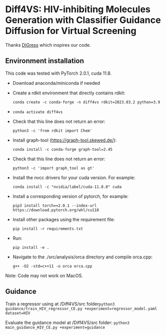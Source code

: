 # Diff4VS: HIV-inhibiting Molecules Generation with Classifier Guidance Diffusion for Virtual Screening

Thanks [DiGress](https://github.com/cvignac/DiGress) which inspires our code.

## Environment installation

This code was tested with PyTorch 2.0.1, cuda 11.8.

- Download anaconda/miniconda if needed
- Create a rdkit environment that directly contains rdkit:

  ``conda create -c conda-forge -n diff4vs rdkit=2023.03.2 python=3.9``
- `conda activate diff4vs`
- Check that this line does not return an error:

  ``python3 -c 'from rdkit import Chem'``
- Install graph-tool (https://graph-tool.skewed.de/):

  ``conda install -c conda-forge graph-tool=2.45``
- Check that this line does not return an error:

  ``python3 -c 'import graph_tool as gt' ``
- Install the nvcc drivers for your cuda version. For example:

  ``conda install -c "nvidia/label/cuda-11.8.0" cuda``
- Install a corresponding version of pytorch, for example:

  ``pip3 install torch==2.0.1 --index-url https://download.pytorch.org/whl/cu118``
- Install other packages using the requirement file:

  ``pip install -r requirements.txt``
- Run:

  ``pip install -e .``
- Navigate to the ./src/analysis/orca directory and compile orca.cpp:

  ``g++ -O2 -std=c++11 -o orca orca.cpp``

Note: Code may not work on MacOS.


## Guidance

Train a regressor using at /Diff4VS/src folder`python3 guidance/train_HIV_regressor_CE.py +experiment=regressor_model.yaml dataset=HIV`

Evaluate the guidance model at /Diff4VS/src folder: `python3 main_guidance_HIV_CE.py +experiment=guidance`
